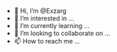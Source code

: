 - 👋 Hi, I’m @Exzarg
- 👀 I’m interested in ...
- 🌱 I’m currently learning ...
- 💞️ I’m looking to collaborate on ...
- 📫 How to reach me ...

<!---
Exzarg/Exzarg is a ✨ special ✨ repository because its `README.md` (this file) appears on your GitHub profile.
You can click the Preview link to take a look at your changes.
--->
